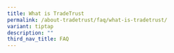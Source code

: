 ```yaml
---
title: What is TradeTrust
permalink: /about-tradetrust/faq/what-is-tradetrust/
variant: tiptap
description: ""
third_nav_title: FAQ
---
```

